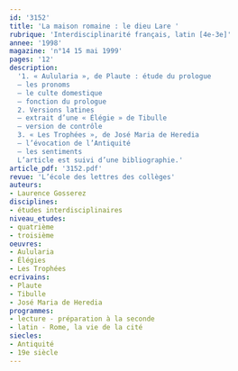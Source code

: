```yaml
---
id: '3152'
title: 'La maison romaine : le dieu Lare '
rubrique: 'Interdisciplinarité français, latin [4e-3e]'
annee: '1998'
magazine: 'n°14 15 mai 1999'
pages: '12'
description: 
  '1. « Aulularia », de Plaute : étude du prologue
  – les pronoms
  – le culte domestique
  – fonction du prologue
  2. Versions latines
  – extrait d’une « Élégie » de Tibulle
  – version de contrôle
  3. « Les Trophées », de José Maria de Heredia
  – l’évocation de l’Antiquité
  – les sentiments
  L’article est suivi d’une bibliographie.'
article_pdf: '3152.pdf'
revue: 'L’école des lettres des collèges'
auteurs:
- Laurence Gosserez
disciplines:
- études interdisciplinaires
niveau_etudes:
- quatrième
- troisième
oeuvres:
- Aulularia
- Élégies
- Les Trophées
ecrivains:
- Plaute
- Tibulle
- José Maria de Heredia
programmes:
- lecture - préparation à la seconde
- latin - Rome, la vie de la cité
siecles:
- Antiquité
- 19e siècle
---
```

